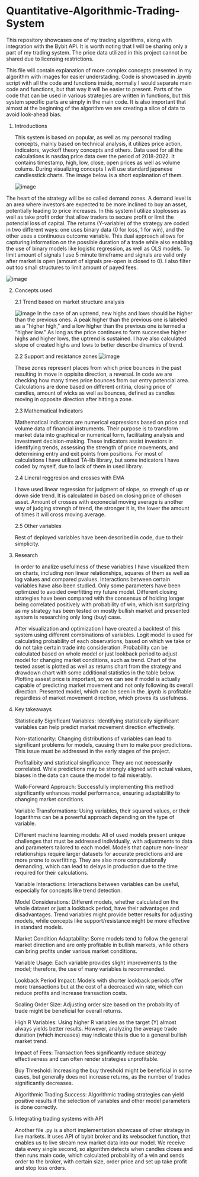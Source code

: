 # Quantitative-Algorithmic-Trading-System
This repository showcases one of my trading algorithms, along with integration with the Bybit API.
It is worth noting that I will be sharing only a part of my trading system. The price data utilized in this project cannot be shared due to licensing restrictions.

This file will contain explanation of more complex concepts presented in my algorithm with images for easier understading. Code is showcased in .ipynb script with all the code and functions inside, normally I would separate main code and functions, but that way it will be easier to present. Parts of the code that can be used in various strategies are written in functions, but this system specific parts are simply in the main code. It is also important that almost at the beginning of the algorithm we are creating a slice of data to avoid look-ahead bias.

1. Introductions
   
   This system is based on popular, as well as my personal trading concepts, mainly based on technical analysis, it utilizes price action, indicators, wyckoff theory concepts and others.
   Data used for all the calculations is nasdaq price data over the period of 2018-2022. It contains timestamp, high, low, close, open prices as well as volume colums. During visualizing concepts I will use standard japanese candlesstick charts. The image below is a short explanation of them.
   
   ![image](https://github.com/user-attachments/assets/fe246f93-e7f0-4013-8160-a2f8af098af6)
   
  The heart of the strategy will be so called demand zones. A demand level is an area where investors are expected to be more inclined to buy an asset, potentially leading to price increases. In this system I utilize stoplosses as well as take profit order that allow traders to secure profit or limit the potencial loss of capital. The returns (Y-variable) of the strategy are coded in two different ways: one uses binary data (0 for loss, 1 for win), and the other uses a continuous outcome variable. This dual approach allows for capturing information on the possible duration of a trade while also enabling the use of binary models like logistic regression, as well as OLS models. To limit amount of signals I use 5 minute timeframe and signals are valid only after market is open (amount of signals pre-open is closed to 0). I also filter out too small structures to limit amount of payed fees.

   ![image](https://github.com/user-attachments/assets/e8aa545c-80f5-4a69-bfb5-14be89fbf0ed)

2. Concepts used
   
   2.1 Trend based on market structure analysis
   
   ![image](https://github.com/user-attachments/assets/bcb98710-11d8-4574-aa4e-4c3a9b0516e4)
    In the case of an uptrend, new highs and lows should be higher than the previous ones. A peak higher than the previous one is labeled as a "higher high," and a low higher than the previous one is termed a "higher low." As long as the price continues to form  successive higher highs and higher lows, the uptrend is sustained. I have also calculated slope of created highs and lows to better describe dinamics of trend.
   
   2.2 Support and resistance zones
   ![image](https://github.com/user-attachments/assets/1574a9e1-254e-49b2-91aa-e893cd76c283)
   
   These zones represent places from which price bounces in the past resulting in move in oppisite direction, a reversal. In code we are checking how many times price bounces from our entry potencial area. Calculations are done based on different critiria, closing price of candles, amount of wicks as well as bounces, defined as candles moving in opposite direction after hitting a zone.
   
   2.3 Mathematical Indicators
   
      Mathematical indicators are numerical expressions based on price and volume data of financial instruments. Their purpose is to transform market data into graphical or numerical form, facilitating analysis and investment decision-making. These indicators assist investors in identifying trends, assessing the strength of price movements, and determining entry and exit points from positions. For most of calculations I have utilized TA-lib library, but some indicators I have coded by myself, due to lack of them in used library.

   2.4 Lineral reggresion and crosses with EMA
   
      I have used linear regression for judgment of slope, so strengh of up or down side trend. It is calculated in based on closing price of chosen asset. Amount of crosses with exponecial moving average is another way of judging strengh of trend, the stronger it is, the lower the amount of times it will cross moving average.

   2.5 Other variables
   
      Rest of deployed variables have been described in code, due to their simplicity.

3. Research
   
   In order to analize usefullness of these variables I have visualized them on charts, including non linear relationships, squares of them as well as log values and compared pvalues. Interactions between certain variables have also been studied. Only some parameters have been optimized to avoided overfitting my future model. Different closing strategies have been compared with the consensus of holding longer being correlated positively with probability of win, which isnt surprizing as my strategy has been tested on mostly bullish market and presented system is researching only long (buy) case.
   
   After visualization and optimization I have created a backtest of this system using different combinations of variables. Logit model is used for calculating probability of each observations, based on which we take or do not take certain trade into consideration. Probability can be calculated based on whole model or just lookback period to adjust model for changing market conditions, such as trend. Chart of the tested asset is plotted as well as returns chart from the strategy and drawdown chart with some additional statistics in the table below. Plotting assest price is important, so we can see if model is actually capable of predicting market movement and not only following its overall direction. Presented model, which can be seen in the .ipynb is profitable regardless of market movement direction, which proves its usefulness.

4. Key takeaways
   
   Statistically Significant Variables: Identifying statistically significant variables can help predict market movement direction effectively.

   Non-stationarity: Changing distributions of variables can lead to significant problems for models, causing them to make poor predictions. This issue must be addressed in the early stages of the project.

   Profitalibity and statistical singificance: They are not necessarily correlated. While predictions may be strongly aligned with actual values, biases in the data can cause the model to fail miserably.

   Walk-Forward Approach: Successfully implementing this method significantly enhances model performance, ensuring adaptability to changing market conditions.

   Variable Transformations: Using variables, their squared values, or their logarithms can be a powerful approach depending on the type of variable.

   Different machine learning models: All of used models present unique challenges that must be addressed individually, with adjustments to data and parameters tailored to each model. Models that capture non-linear relationships require larger datasets for accurate predictions and are more prone to overfitting. They are also more computationally demanding, which can lead to delays in production due to the time required for their calculations.

   Variable Interactions: Interactions between variables can be useful, especially for concepts like trend detection.

   Model Considerations: Different models, whether calculated on the whole dataset or just a lookback period, have their advantages and disadvantages. Trend variables might provide better results for adjusting models, while concepts like support/resistance might be more effective in standard models.

   Market Condition Adaptability: Some models tend to follow the general market direction and are only profitable in bullish markets, while others can bring profits under various market conditions.

   Variable Usage: Each variable provides slight improvements to the model; therefore, the use of many variables is recommended.

   Lookback Period Impact: Models with shorter lookback periods offer more transactions but at the cost of a decreased win rate, which can reduce profits and increase transaction costs.

   Scaling Order Size: Adjusting order size based on the probability of trade might be beneficial for overall returns.

   High R Variables: Using higher R variables as the target (Y) almost always yields better results. However, analyzing the average trade duration (which increases) may indicate this is due to a general bullish market trend.

   Impact of Fees: Transaction fees significantly reduce strategy effectiveness and can often render strategies unprofitable.

   Buy Threshold: Increasing the buy threshold might be beneficial in some cases, but generally does not increase returns, as the number of trades significantly decreases.

   Algorithmic Trading Success: Algorithmic trading strategies can yield positive results if the selection of variables and other model parameters is done correctly.


6. Integrating trading systems with API

   Another file .py is a short implementation showcase of other strategy in live markets. It uses API of bybit broker and its websocket function, that enables us to live stream new market data into our model. We receive data every single second, so algorithm detects when candles closes and then runs main code, which calculated probability of a win and sends order to the broker, with certain size, order price and set up take profit and stop loss orders.
